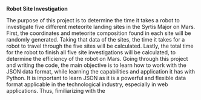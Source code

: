**Robot Site Investigation**

The purpose of this project is to determine the time it takes a robot to investigate five different meteorite landing sites in the Syrtis Major on Mars. First, the coordinates and meteorite composition found in each site will be randomly generated. Taking that data of the sites, the time it takes for a robot to travel through the five sites will be calculated. Lastly, the total time for the robot to finish all five site investigations will be calculated, to determine the efficiency of the robot on Mars. Going through this project and writing the code, the main objective is to learn how to work with the JSON data format, while learning the capabilities and application it has with Python. It is important to learn JSON as it is a powerful and flexible data format applicable in the technological industry, especially in web applications. Thus, fimiliarizing with the  